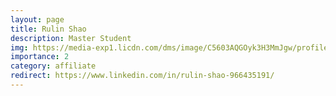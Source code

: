 ```yaml
---
layout: page
title: Rulin Shao
description: Master Student
img: https://media-exp1.licdn.com/dms/image/C5603AQGOyk3H3MmJgw/profile-displayphoto-shrink_200_200/0/1632450299735?e=1641427200&v=beta&t=ODX0m7-jHiKJEtq5SvTGr_6aOUo4Tglbxu97NlZ6NUY
importance: 2
category: affiliate
redirect: https://www.linkedin.com/in/rulin-shao-966435191/
---
```

